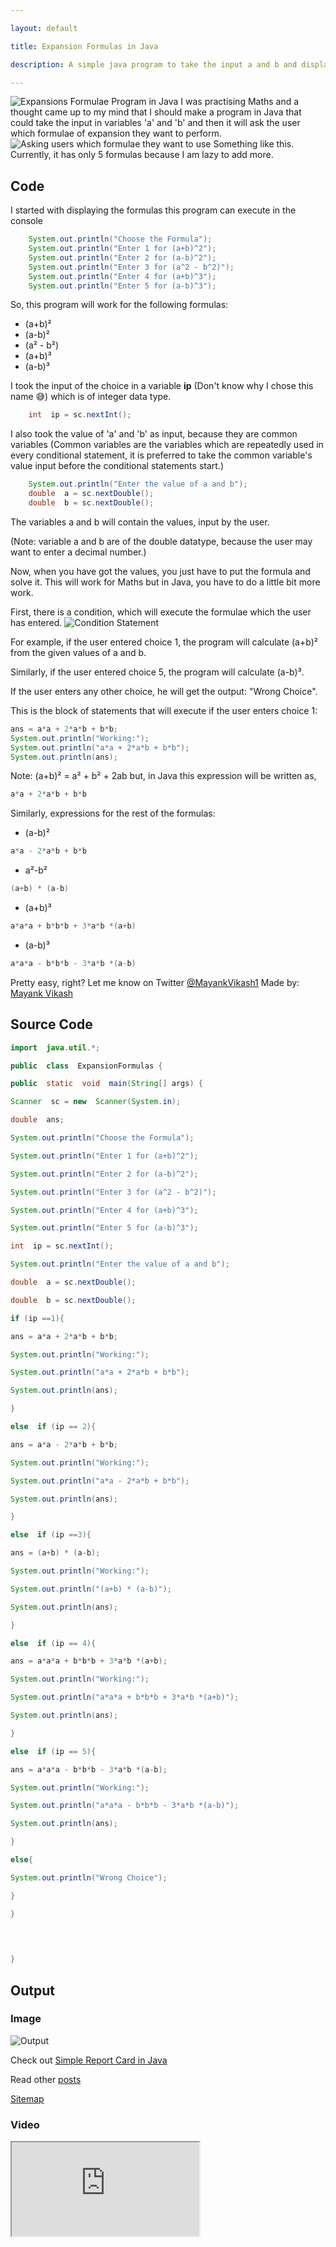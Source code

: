 ```yaml
---

layout: default

title: Expansion Formulas in Java

description: A simple java program to take the input a and b and display the output based on the formula selected by the user.

---
```

![Expansions Formulae Program in Java](https://mayankvikash.ml/posts/Expansion-Formulas-in-Java/exp-frmula-java.webp)
I was practising Maths and a thought came up to my mind that I should make a program in Java that could take the input in variables 'a' and 'b' and then it will ask the user which formulae of expansion they want to perform.
![Asking users which formulae they want to use](https://mayankvikash.ml/posts/Expansion-Formulas-in-Java/java-console-expansion-in-java-ask.webp)
Something like this.
Currently, it has only 5 formulas because I am lazy to add more.

## Code
I started with displaying the formulas this program can execute in the console
```java
    System.out.println("Choose the Formula");
    System.out.println("Enter 1 for (a+b)^2");
    System.out.println("Enter 2 for (a-b)^2");
    System.out.println("Enter 3 for (a^2 - b^2)");
    System.out.println("Enter 4 for (a+b)^3");
    System.out.println("Enter 5 for (a-b)^3");
```
So, this program will work for the following formulas:

 - (a+b)²
 - (a-b)²
 - (a² - b²)
 - (a+b)³
 - (a-b)³

I took the input of the choice in a variable **ip** (Don't know why I chose this name 😅) which is of integer data type.    
```java
    int  ip = sc.nextInt();
```
    
I also took the value of 'a' and 'b' as input, because they are common variables (Common variables are the variables which are repeatedly used in every conditional statement, it is preferred to take the common variable's value input before the conditional statements start.)

```java
    System.out.println("Enter the value of a and b");
    double  a = sc.nextDouble();
    double  b = sc.nextDouble();
```
The variables a and b will contain the values, input by the user.

(Note: variable a and b are of the double datatype, because the user may want to enter a decimal number.)

Now, when you have got the values, you just have to put the formula and solve it. This will work for Maths but in Java, you have to do a little bit more work.

First, there is a condition, which will execute the formulae which the user has entered.
![Condition Statement](https://mayankvikash.ml/posts/Expansion-Formulas-in-Java/exp-formula-java-condition.webp)

For example, if the user entered choice 1,  the program will calculate (a+b)² from the given values of a and b.

Similarly, if the user entered choice 5,  the program will calculate (a-b)³.

If the user enters any other choice, he will get the output: "Wrong Choice".

This is the block of statements that will execute if the user enters choice 1:
```java
ans = a*a + 2*a*b + b*b;
System.out.println("Working:");
System.out.println("a*a + 2*a*b + b*b");
System.out.println(ans);
```

 Note: (a+b)² = a² + b² + 2ab but, in Java this expression will be written as,
 ```java
 a*a + 2*a*b + b*b
 ```
 Similarly, expressions for the  rest of the formulas:

 - (a-b)²

 ```java
 a*a - 2*a*b + b*b
```

 - a²-b²
 ```java
 (a+b) * (a-b)
 ```

- (a+b)³
```java
a*a*a + b*b*b + 3*a*b *(a+b)
```
 - (a-b)³
 ```java
 a*a*a - b*b*b - 3*a*b *(a-b)
 ```
Pretty easy, right? Let me know on Twitter [@MayankVikash1](https://twitter.com/MayankVikash1) 
Made by: [Mayank Vikash](https://mayankvikash.ml/)

## Source Code
```java
import  java.util.*;

public  class  ExpansionFormulas {

public  static  void  main(String[] args) {

Scanner  sc = new  Scanner(System.in);

double  ans;

System.out.println("Choose the Formula");

System.out.println("Enter 1 for (a+b)^2");

System.out.println("Enter 2 for (a-b)^2");

System.out.println("Enter 3 for (a^2 - b^2)");

System.out.println("Enter 4 for (a+b)^3");

System.out.println("Enter 5 for (a-b)^3");

int  ip = sc.nextInt();

System.out.println("Enter the value of a and b");

double  a = sc.nextDouble();

double  b = sc.nextDouble();

if (ip ==1){

ans = a*a + 2*a*b + b*b;

System.out.println("Working:");

System.out.println("a*a + 2*a*b + b*b");

System.out.println(ans);

}

else  if (ip == 2){

ans = a*a - 2*a*b + b*b;

System.out.println("Working:");

System.out.println("a*a - 2*a*b + b*b");

System.out.println(ans);

}

else  if (ip ==3){

ans = (a+b) * (a-b);

System.out.println("Working:");

System.out.println("(a+b) * (a-b)");

System.out.println(ans);

}

else  if (ip == 4){

ans = a*a*a + b*b*b + 3*a*b *(a+b);

System.out.println("Working:");

System.out.println("a*a*a + b*b*b + 3*a*b *(a+b)");

System.out.println(ans);

}

else  if (ip == 5){

ans = a*a*a - b*b*b - 3*a*b *(a-b);

System.out.println("Working:");

System.out.println("a*a*a - b*b*b - 3*a*b *(a-b)");

System.out.println(ans);

}

else{

System.out.println("Wrong Choice");

}

}

  
  

}
```

## Output
### Image

![Output](https://mayankvikash.ml/posts/Expansion-Formulas-in-Java/exp-formula-in0java-output.webp)

Check out [Simple Report Card in Java](https://mayankvikash.ml/posts/simple-report-card-in-java)

Read other [posts](https://mayankvikash.ml/posts/)

[Sitemap](https://mayankvikash.ml/sitemap.xml)

### Video
<iframe src="https://mayankvikash.ml/posts/Expansion-Formulas-in-Java/exp-formula-java-output.webm" allowfullscreen>





